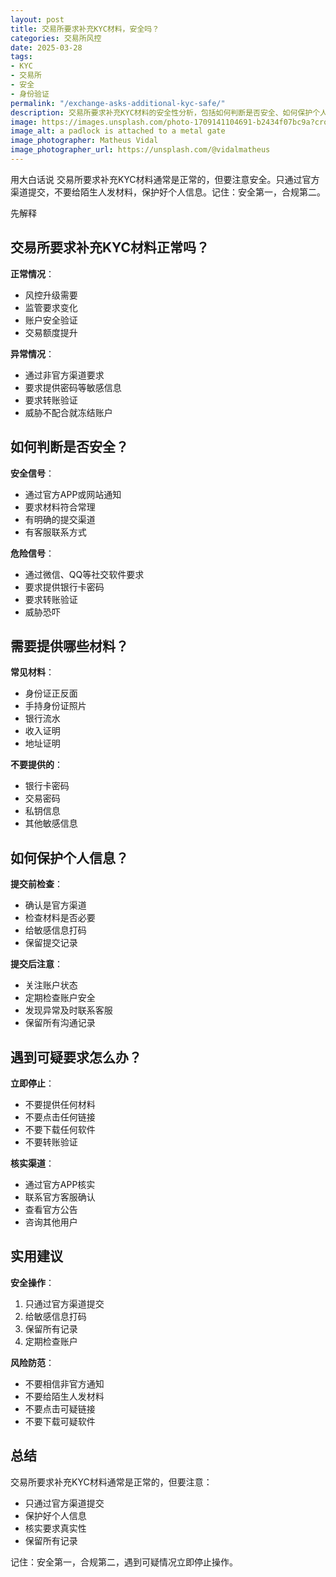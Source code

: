 ```yaml
---
layout: post
title: 交易所要求补充KYC材料，安全吗？
categories: 交易所风控
date: 2025-03-28
tags:
- KYC
- 交易所
- 安全
- 身份验证
permalink: "/exchange-asks-additional-kyc-safe/"
description: 交易所要求补充KYC材料的安全性分析，包括如何判断是否安全、如何保护个人信息、注意事项等。
image: https://images.unsplash.com/photo-1709141104691-b2434f07bc9a?crop=entropy&cs=tinysrgb&fit=max&fm=jpg&ixid=M3w4MDE0MTh8MHwxfHNlYXJjaHw2fHxreWMtdmVyaWZpY2F0aW9uLXNlY3VyaXR5fGVufDB8MHx8fDE3NTczMjIzMTR8MA&ixlib=rb-4.1.0&q=80&w=1080
image_alt: a padlock is attached to a metal gate
image_photographer: Matheus Vidal
image_photographer_url: https://unsplash.com/@vidalmatheus
---
```

用大白话说
交易所要求补充KYC材料通常是正常的，但要注意安全。只通过官方渠道提交，不要给陌生人发材料，保护好个人信息。记住：安全第一，合规第二。

先解释

## 交易所要求补充KYC材料正常吗？

**正常情况**：
- 风控升级需要
- 监管要求变化
- 账户安全验证
- 交易额度提升

**异常情况**：
- 通过非官方渠道要求
- 要求提供密码等敏感信息
- 要求转账验证
- 威胁不配合就冻结账户

## 如何判断是否安全？

**安全信号**：
- 通过官方APP或网站通知
- 要求材料符合常理
- 有明确的提交渠道
- 有客服联系方式

**危险信号**：
- 通过微信、QQ等社交软件要求
- 要求提供银行卡密码
- 要求转账验证
- 威胁恐吓

## 需要提供哪些材料？

**常见材料**：
- 身份证正反面
- 手持身份证照片
- 银行流水
- 收入证明
- 地址证明

**不要提供的**：
- 银行卡密码
- 交易密码
- 私钥信息
- 其他敏感信息

## 如何保护个人信息？

**提交前检查**：
- 确认是官方渠道
- 检查材料是否必要
- 给敏感信息打码
- 保留提交记录

**提交后注意**：
- 关注账户状态
- 定期检查账户安全
- 发现异常及时联系客服
- 保留所有沟通记录

## 遇到可疑要求怎么办？

**立即停止**：
- 不要提供任何材料
- 不要点击任何链接
- 不要下载任何软件
- 不要转账验证

**核实渠道**：
- 通过官方APP核实
- 联系官方客服确认
- 查看官方公告
- 咨询其他用户

## 实用建议

**安全操作**：
1. 只通过官方渠道提交
2. 给敏感信息打码
3. 保留所有记录
4. 定期检查账户

**风险防范**：
- 不要相信非官方通知
- 不要给陌生人发材料
- 不要点击可疑链接
- 不要下载可疑软件

## 总结

交易所要求补充KYC材料通常是正常的，但要注意：
- 只通过官方渠道提交
- 保护好个人信息
- 核实要求真实性
- 保留所有记录

记住：安全第一，合规第二，遇到可疑情况立即停止操作。
